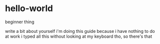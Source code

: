 # hello-world
beginner thing

write a bit about yourself
i'm doing this guide because i have nothing to do at work
i typed all this without looking at my keyboard tho, so there's that
